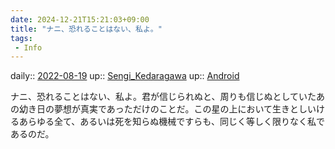 ```yaml
---
date: 2024-12-21T15:21:03+09:00
title: "ナニ、恐れることはない、私よ。"
tags:
 - Info
---
```


daily:: [2022-08-19](Daily_Note/2022-08-19.md)
up:: [Sengi_Kedaragawa](../Bar/Novel/Nacaria/Sengi_Kedaragawa.md)
up:: [Android](../Bar/Novel/Topics/Android.md)

ナニ、恐れることはない、私よ。君が信じられぬと、周りも信じぬとしていたあの幼き日の夢想が真実であっただけのことだ。この星の上において生きとしいけるあらゆる全て、あるいは死を知らぬ機械ですらも、同じく等しく限りなく私であるのだ。